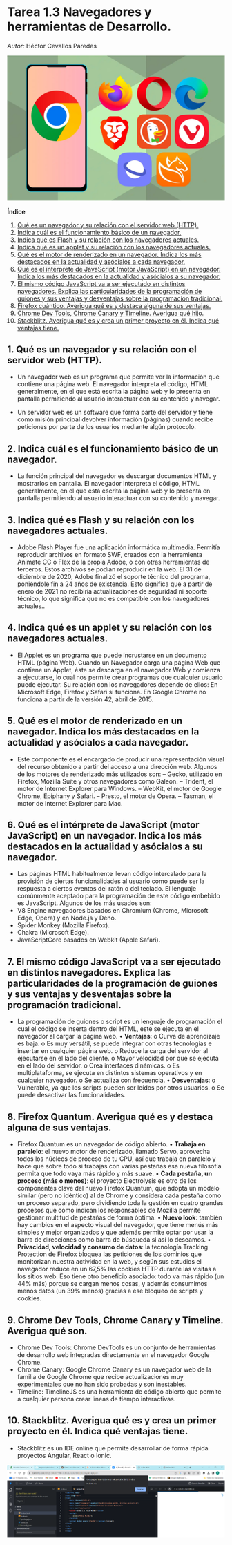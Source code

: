 # Tarea 1.3 Navegadores y herramientas de Desarrollo.

*Autor:* Héctor Cevallos Paredes

![alt](./img/Navegadores-Android-Logos.webp)

**Índice**

1. [Qué es un navegador y su relación con el servidor web (HTTP).](#id1)
2. [Indica cuál es el funcionamiento básico de un navegador.](#id2)
3. [Indica qué es Flash y su relación con los navegadores actuales.](#id3)
4. [Indica qué es un applet y su relación con los navegadores actuales.](#id4)
5. [Qué es el motor de renderizado en un navegador. Indica los más destacados en la actualidad y asócialos a cada navegador.](#id5)
6. [Qué es el intérprete de JavaScript (motor JavaScript) en un navegador. Indica los más destacados en la actualidad y asócialos a su navegador.](#id6)
7. [El mismo código JavaScript va a ser ejecutado en distintos navegadores. Explica las particularidades de la programación de guiones y sus ventajas y desventajas sobre la programación tradicional.](#id7)
8. [Firefox cuántico. Averigua qué es y destaca alguna de sus ventajas.](#id8)
9. [Chrome Dev Tools, Chrome Canary y Timeline. Averigua qué hijo.](#id9)
10. [Stackblitz. Averigua qué es y crea un primer proyecto en él. Indica qué ventajas tiene.](#id10)


## 1. Qué es un navegador y su relación con el servidor web (HTTP).<a name="id1"></a>
- Un navegador web es un programa que permite ver la información
que contiene una página web. El navegador interpreta el
código, HTML generalmente, en el que está escrita la página web y
lo presenta en pantalla permitiendo al usuario interactuar con su
contenido y navegar.

- Un servidor web es un software que forma parte del servidor y
tiene como misión principal devolver información (páginas)
cuando recibe peticiones por parte de los usuarios mediante algún
protocolo.

## 2. Indica cuál es el funcionamiento básico de un navegador.<a name="id2"></a>
- La función principal del navegador es descargar documentos HTML y mostrarlos
en pantalla.
El navegador interpreta el código, HTML generalmente, en el que está escrita la página web y lo presenta en pantalla permitiendo al usuario interactuar con su contenido y navegar.

## 3. Indica qué es Flash y su relación con los navegadores actuales.<a name="id3"></a>
- Adobe Flash Player fue una aplicación informática multimedia. Permitía
reproducir archivos en formato SWF, creados con la herramienta Animate CC
o Flex de la propia Adobe, o con otras herramientas de terceros. Estos archivos
se podían reproducir en la web.
El 31 de diciembre de 2020, Adobe finalizó el soporte técnico del programa,
poniéndole fin a 24 años de existencia. Esto significa que a partir de enero de
2021 no recibiría actualizaciones de seguridad ni soporte técnico, lo que significa que no es compatible con los navegadores actuales..

## 4. Indica qué es un applet y su relación con los navegadores actuales.<a name="id4"></a>
- El Applet es un programa que puede incrustarse en un documento
HTML (página Web). Cuando un Navegador carga una página Web que
contiene un Applet, éste se descarga en el navegador Web y comienza a
ejecutarse, lo cual nos permite crear programas que cualquier usuario puede
ejecutar.
Su relación con los navegadores depende de ellos:
En Microsoft Edge, Firefox y Safari si funciona.
En Google Chrome no funciona a partir de la versión 42, abril de 2015.

## 5. Qué es el motor de renderizado en un navegador. Indica los más destacados en la actualidad y asócialos a cada navegador.<a name="id5"></a>
- Este componente es el encargado de producir una representación visual del
recurso obtenido a partir del acceso a una dirección web.
Algunos de los motores de renderizado más utilizados son:
– Gecko, utilizado en Firefox, Mozilla Suite y otros navegadores como Galeon.
– Trident, el motor de Internet Explorer para Windows.
– WebKit, el motor de Google Chrome, Epiphany y Safari.
– Presto, el motor de Opera.
– Tasman, el motor de Internet Explorer para Mac.

## 6. Qué es el intérprete de JavaScript (motor JavaScript) en un navegador. Indica los más destacados en la actualidad y asócialos a su navegador.<a name="id6"></a>
- Las páginas HTML habitualmente llevan código intercalado para la provisión de
ciertas funcionalidades al usuario como puede ser la respuesta a ciertos eventos del ratón o del teclado. El lenguaje comúnmente aceptado para la
programación de este código embebido es JavaScript.
Algunos de los más usados son:
- V8 Engine navegadores basados en Chromium (Chrome, Microsoft Edge,
Opera) y en Node.js y Deno.
- Spider Monkey (Mozilla Firefox).
- Chakra (Microsoft Edge).
- JavaScriptCore basados en Webkit (Apple Safari).


## 7. El mismo código JavaScript va a ser ejecutado en distintos navegadores. Explica las particularidades de la programación de guiones y sus ventajas y desventajas sobre la programación tradicional.<a name="id7"></a>
- La programación de guiones o script es un lenguaje de programación el cual el
código se inserta dentro del HTML, este se ejecuta en el navegador al cargar la
página web.
• **Ventajas**:
o Curva de aprendizaje es baja.
o Es muy versátil, se puede integrar con otras tecnologías e insertar
en cualquier página web.
o Reduce la carga del servidor al ejecutarse en el lado del cliente.
o Mayor velocidad por que se ejecuta en el lado del servidor.
o Crea interfaces dinámicas.
o Es multiplataforma, se ejecuta en distintos sistemas operativos y
en cualquier navegador.
o Se actualiza con frecuencia.
• **Desventajas**:
o Vulnerable, ya que los scripts pueden ser leídos por otros usuarios.
o Se puede desactivar las funcionalidades.


## 8. Firefox Quantum. Averigua qué es y destaca alguna de sus ventajas.<a name="id8"></a>
- Firefox Quantum es un navegador de código abierto.
• **Trabaja en paralelo**: el nuevo motor de renderizado, llamado Servo,
aprovecha todos los núcleos de proceso de tu CPU, así que trabaja en
paralelo y hace que sobre todo si trabajas con varias pestañas esa nueva
filosofía permita que todo vaya más rápido y más suave.
• **Cada pestaña, un proceso (más o menos)**: el proyecto Electrolysis es otro
de los componentes clave del nuevo Firefox Quantum, que adopta un
modelo similar (pero no idéntico) al de Chrome y considera cada pestaña
como un proceso separado, pero dividiendo toda la gestión en cuatro
grandes procesos que como indican los responsables de Mozilla permite
gestionar multitud de pestañas de forma óptima.
• **Nuevo look**: también hay cambios en el aspecto visual del navegador,
que tiene menús más simples y mejor organizados y que además permite
optar por usar la barra de direcciones como barra de búsqueda si así lo
deseamos.
• **Privacidad, velocidad y consumo de datos**: la tecnología Tracking
Protection de Firefox bloquea las peticiones de los dominios que
monitorizan nuestra actividad en la web, y según sus estudios el
navegador reduce en un 67,5% las cookies HTTP durante las visitas a los
sitios web. Eso tiene otro beneficio asociado: todo va más rápido (un 44%
más) porque se cargan menos cosas, y además consumimos menos datos
(un 39% menos) gracias a ese bloqueo de scripts y cookies.


## 9. Chrome Dev Tools, Chrome Canary y Timeline. Averigua qué son.<a name="id9"></a>
-  Chrome Dev Tools: Chrome DevTools es un conjunto de
herramientas de desarrollo web integradas directamente en el
navegador Google Chrome.
- Chrome Canary: Google Chrome Canary es un navegador web de
la familia de Google Chrome que recibe actualizaciones muy
experimentales que no han sido probadas y son inestables.
- Timeline: TimelineJS es una herramienta de código abierto que
permite a cualquier persona crear líneas de tiempo interactivas.

## 10. Stackblitz. Averigua qué es y crea un primer proyecto en él. Indica qué ventajas tiene.<a name="id10"></a>
- Stackblitz es un IDE online que permite desarrollar de forma rápida proyectos
Angular, React o Ionic.

![alt](./img/Stackblitz.png)

